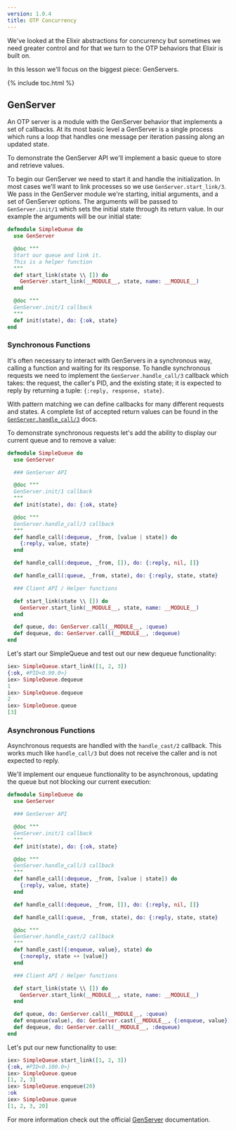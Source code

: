 ```yaml
---
version: 1.0.4
title: OTP Concurrency
---
```


We've looked at the Elixir abstractions for concurrency but sometimes we need greater control and for that we turn to the OTP behaviors that Elixir is built on.

In this lesson we'll focus on the biggest piece: GenServers.

{% include toc.html %}

## GenServer

An OTP server is a module with the GenServer behavior that implements a set of callbacks.
At its most basic level a GenServer is a single process which runs a loop that handles one message per iteration passing along an updated state.

To demonstrate the GenServer API we'll implement a basic queue to store and retrieve values.

To begin our GenServer we need to start it and handle the initialization.
In most cases we'll want to link processes so we use `GenServer.start_link/3`.
We pass in the GenServer module we're starting, initial arguments, and a set of GenServer options.
The arguments will be passed to `GenServer.init/1` which sets the initial state through its return value.
In our example the arguments will be our initial state:

```elixir
defmodule SimpleQueue do
  use GenServer

  @doc """
  Start our queue and link it.
  This is a helper function
  """
  def start_link(state \\ []) do
    GenServer.start_link(__MODULE__, state, name: __MODULE__)
  end

  @doc """
  GenServer.init/1 callback
  """
  def init(state), do: {:ok, state}
end
```

### Synchronous Functions

It's often necessary to interact with GenServers in a synchronous way, calling a function and waiting for its response.
To handle synchronous requests we need to implement the `GenServer.handle_call/3` callback which takes: the request, the caller's PID, and the existing state; it is expected to reply by returning a tuple: `{:reply, response, state}`.

With pattern matching we can define callbacks for many different requests and states.
A complete list of accepted return values can be found in the [`GenServer.handle_call/3`](https://hexdocs.pm/elixir/GenServer.html#c:handle_call/3) docs.

To demonstrate synchronous requests let's add the ability to display our current queue and to remove a value:

```elixir
defmodule SimpleQueue do
  use GenServer

  ### GenServer API

  @doc """
  GenServer.init/1 callback
  """
  def init(state), do: {:ok, state}

  @doc """
  GenServer.handle_call/3 callback
  """
  def handle_call(:dequeue, _from, [value | state]) do
    {:reply, value, state}
  end

  def handle_call(:dequeue, _from, []), do: {:reply, nil, []}

  def handle_call(:queue, _from, state), do: {:reply, state, state}

  ### Client API / Helper functions

  def start_link(state \\ []) do
    GenServer.start_link(__MODULE__, state, name: __MODULE__)
  end

  def queue, do: GenServer.call(__MODULE__, :queue)
  def dequeue, do: GenServer.call(__MODULE__, :dequeue)
end
```

Let's start our SimpleQueue and test out our new dequeue functionality:

```elixir
iex> SimpleQueue.start_link([1, 2, 3])
{:ok, #PID<0.90.0>}
iex> SimpleQueue.dequeue
1
iex> SimpleQueue.dequeue
2
iex> SimpleQueue.queue
[3]
```

### Asynchronous Functions

Asynchronous requests are handled with the `handle_cast/2` callback.
This works much like `handle_call/3` but does not receive the caller and is not expected to reply.

We'll implement our enqueue functionality to be asynchronous, updating the queue but not blocking our current execution:

```elixir
defmodule SimpleQueue do
  use GenServer

  ### GenServer API

  @doc """
  GenServer.init/1 callback
  """
  def init(state), do: {:ok, state}

  @doc """
  GenServer.handle_call/3 callback
  """
  def handle_call(:dequeue, _from, [value | state]) do
    {:reply, value, state}
  end

  def handle_call(:dequeue, _from, []), do: {:reply, nil, []}

  def handle_call(:queue, _from, state), do: {:reply, state, state}

  @doc """
  GenServer.handle_cast/2 callback
  """
  def handle_cast({:enqueue, value}, state) do
    {:noreply, state ++ [value]}
  end

  ### Client API / Helper functions

  def start_link(state \\ []) do
    GenServer.start_link(__MODULE__, state, name: __MODULE__)
  end

  def queue, do: GenServer.call(__MODULE__, :queue)
  def enqueue(value), do: GenServer.cast(__MODULE__, {:enqueue, value})
  def dequeue, do: GenServer.call(__MODULE__, :dequeue)
end
```

Let's put our new functionality to use:

```elixir
iex> SimpleQueue.start_link([1, 2, 3])
{:ok, #PID<0.100.0>}
iex> SimpleQueue.queue
[1, 2, 3]
iex> SimpleQueue.enqueue(20)
:ok
iex> SimpleQueue.queue
[1, 2, 3, 20]
```

For more information check out the official [GenServer](https://hexdocs.pm/elixir/GenServer.html#content) documentation.

